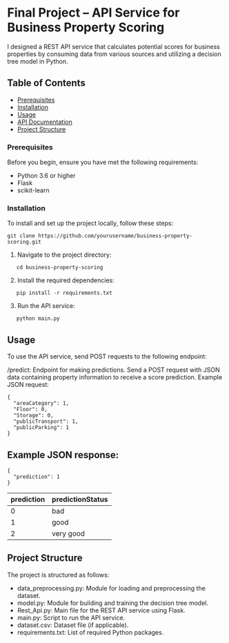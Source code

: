 # Final Project – API Service for Business Property Scoring

I designed a REST API service that calculates potential scores for business properties by consuming data from various sources and utilizing a decision tree model in Python.

## Table of Contents

- [Prerequisites](#prerequisites)
- [Installation](#installation)
- [Usage](#usage)
- [API Documentation](#api-documentation)
- [Project Structure](#project-structure)



### Prerequisites

Before you begin, ensure you have met the following requirements:

- Python 3.6 or higher
- Flask
- scikit-learn

### Installation

To install and set up the project locally, follow these steps:
   ```shell
   git clone https://github.com/yourusername/business-property-scoring.git
   ```

1. Navigate to the project directory:
```shell
   cd business-property-scoring
   ```
2. Install the required dependencies:
```shell
   pip install -r requirements.txt
```

3. Run the API service:
```shell
   python main.py
```

## Usage
To use the API service, send POST requests to the following endpoint:

/predict: Endpoint for making predictions. Send a POST request with JSON data containing property information to receive a score prediction.
Example JSON request:
```shell
{
  "areaCategory": 1,
  "Floor": 0,
  "Storage": 0,
  "publicTransport": 1,
  "publicParking": 1
}
```

## Example JSON response:

```shell
{
  "prediction": 1
}
```

| prediction  | predictionStatus |
| ------------- | ------------- |
| 0  | bad  |
| 1  | good  |
| 2  | very good  |


## Project Structure
The project is structured as follows:

- data_preprocessing.py: Module for loading and preprocessing the dataset.
- model.py: Module for building and training the decision tree model.
- Rest_Api.py: Main file for the REST API service using Flask.
- main.py: Script to run the API service.
- dataset.csv: Dataset file (if applicable).
- requirements.txt: List of required Python packages.











   

